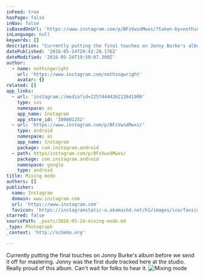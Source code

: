 ```yaml
---
inFeed: true
hasPage: false
inNav: false
isBasedOnUrl: 'https://www.instagram.com/p/BFzVwsdMwxs/?taken-by=nothingwright'
inLanguage: null
keywords: []
description: "Currently putting the final touches on Jonny Burke's album before we send it off for mastering. Jonny was the first dude tracked here at the studio. Really proud of this album. Can't wait for folks to hear it. "
datePublished: '2016-05-24T20:42:20.176Z'
dateModified: '2016-05-24T19:58:07.300Z'
author:
  - name: nothingwright
    url: 'https://www.instagram.com/nothingwright'
    avatar: {}
related: []
app_links:
  - url: 'instagram://media?id=1257444426212641900'
    type: ios
    namespace: ai
    app_name: Instagram
    app_store_id: '389801252'
  - url: 'https://www.instagram.com/p/BFzVwsdMwxs/'
    type: android
    namespace: ai
    app_name: Instagram
    package: com.instagram.android
  - path: https/instagram.com/p/BFzVwsdMwxs/
    package: com.instagram.android
    namespace: google
    type: android
title: Mixing mode
authors: []
publisher:
  name: Instagram
  domain: www.instagram.com
  url: 'https://www.instagram.com'
  favicon: 'https://instagramstatic-a.akamaihd.net/h1/images/ico/favicon.ico/dfa85bb1fd63.ico'
starred: false
sourcePath: _posts/2016-05-24-mixing-mode.md
_type: Photograph
_context: 'http://schema.org'

---
```

Currently putting the final touches on Jonny Burke's album before we send it off for mastering. Jonny was the first dude tracked here at the studio. Really proud of this album. Can't wait for folks to hear it. ![Mixing mode](https://scontent.cdninstagram.com/t51.2885-15/s640x640/sh0.08/e35/13249005_1757988524446655_368222788_n.jpg?ig_cache_key=MTI1NzQ0NDQyNjIxMjY0MTkwMA%3D%3D.2)